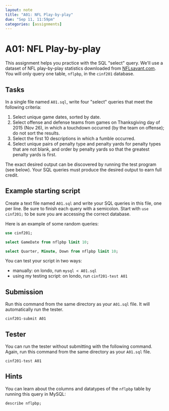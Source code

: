 ```yaml
---
layout: note
title: "A01: NFL Play-by-play"
due: "Sep 11, 11:59pm"
categories: [assignments]
---
```


# A01: NFL Play-by-play

This assignment helps you practice with the SQL "select" query. We'll use a
dataset of NFL play-by-play statistics downloaded from
[NFLsavant.com](http://nflsavant.com/about.php). You will only query one table,
`nflpbp`, in the `cinf201` database.

## Tasks

In a single file named `A01.sql`, write four "select" queries that meet the
following criteria:

1. Select unique game dates, sorted by date.
2. Select offense and defense teams from games on Thanksgiving day of
   2015 (Nov 26), in which a touchdown occurred (by the team on offense);
   do not sort the results.
3. Select the first 10 descriptions in which a fumble occurred.
4. Select unique pairs of penalty type and penalty yards for penalty
   types that are not blank, and order by penalty yards so that the
   greatest penalty yards is first.
   
The exact desired output can be discovered by running the test program
(see below). Your SQL queries must produce the desired output to earn
full credit.


## Example starting script

Create a text file named `A01.sql` and write your SQL queries in this
file, one per line. Be sure to finish each query with a
semicolon. Start with `use cinf201;` to be sure you are accessing the
correct database.

Here is an example of some random queries:

~~~ sql
use cinf201;

select GameDate from nflpbp limit 10;

select Quarter, Minute, Down from nflpbp limit 10;
~~~

You can test your script in two ways:

- manually: on londo, run `mysql < A01.sql`
- using my testing script: on londo, run `cinf201-test A01`

## Submission

Run this command from the same directory as your `A01.sql` file. It will automatically run the tester.

~~~
cinf201-submit A01
~~~

## Tester

You can run the tester without submitting with the following command. Again, run this command from the same directory as your `A01.sql` file.

~~~
cinf201-test A01
~~~

## Hints

You can learn about the columns and datatypes of the `nflpbp` table by running this query in MySQL:

~~~ sql
describe nflpbp;
~~~
